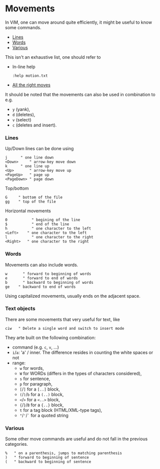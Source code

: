 # Movements

In ViM, one can move around quite efficiently, it might be useful to know some commands.

<!-- vim-markdown-toc GFM -->

* [Lines](#lines)
* [Words](#words)
* [Various](#various)

<!-- vim-markdown-toc -->

This isn't an exhaustive list, one should refer to 

- In-line help
  ```vim
  :help motion.txt
  ```
- [All the right moves](https://vim.fandom.com/wiki/All_the_right_moves)

It should be noted that the movements can also be used in combination to e.g. 
- `y` (yank), 
- `d` (deletes),
- `v` (select)
- `c` (deletes and insert).

### Lines

Up/Down lines can be done using

```vim
j	   " one line down
<Down>	   " arrow-key move down
k	   " one line up
<Up>	   " arrow-key move up
<PageUp>   " page up
<PageDown> " page down
```

Top/bottom

```vim
G	  " bottom of the file
gg	  " top of the file
```

Horizontal movements

```vim
0	        " begining of the line
$	        " end of the line
h	        " one character to the left
<Left>    " one character to the left
l	        " one character to the right
<Right>   " one character to the right
```

### Words

Movements can also include words.

```vim
w	    " forward to beginning of words
e	    " forward to end of words
b	    " backward to beginning of words
ge    " backward to end of words
```

Using capitalized movements, usually ends on the adjacent space.

### Text objects

There are some movements that very useful for text, like

```vim
ciw   " Delete a single word and switch to insert mode
```

They arte built on the following combination: 
- command (e.g. `c`, `v`, ...)
- `i`/`a`: 'a' / inner. The difference resides in counting the white spaces or not
- range:
  - `w` for words,
  - `W` for WORDs (differs in the types of characters considered),
  - `s` for sentence,
  - `p` for paragraph,
  - `[`/`]` for a `[..]` block,
  - `(`/`)`/`b` for a `(..)` block,
  - `<`/`>` for a `<..>` block,
  - `{`/`}`/`B` for a `{..}` block,
  - `t` for a tag block (HTML/XML-type tags),
  - `"`/`'`/`` ` `` for a quoted string



### Various

Some other move commands are useful and do not fall in the previous categories.

```vim
%	" on a parenthesis, jumps to matching parenthesis
)	" forward to beginning of sentence
(	" backward to beginning of sentence
```
